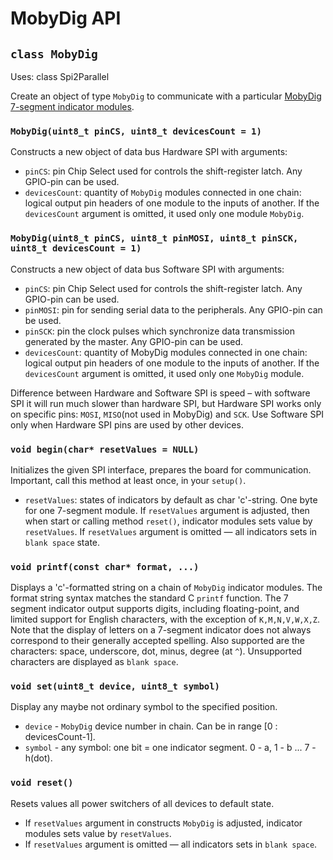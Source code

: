 # MobyDig API

## `class MobyDig`
Uses: class Spi2Parallel

Create an object of type `MobyDig` to communicate with a particular [MobyDig 7-segment indicator modules](https://my.amperka.com/modules/mobydig).

### `MobyDig(uint8_t pinCS, uint8_t devicesCount = 1)`

Constructs a new object of data bus Hardware SPI with arguments:

- `pinCS`: pin Chip Select used for controls the shift-register latch. Any GPIO-pin can be used.
- `devicesCount`: quantity of `MobyDig` modules connected in one chain: logical output pin headers of one module to the inputs of another. If the `devicesCount` argument is omitted, it used only one module `MobyDig`.

### `MobyDig(uint8_t pinCS, uint8_t pinMOSI, uint8_t pinSCK, uint8_t devicesCount = 1)`

Constructs a new object of data bus Software SPI with arguments:

- `pinCS`: pin Chip Select used for controls the shift-register latch. Any GPIO-pin can be used.
- `pinMOSI`: pin for sending serial data to the peripherals. Any GPIO-pin can be used.
- `pinSCK`: pin the clock pulses which synchronize data transmission generated by the master. Any GPIO-pin can be used.
- `devicesCount`: quantity of MobyDig modules connected in one chain: logical output pin headers of one module to the inputs of another. If the `devicesCount` argument is omitted, it used only one `MobyDig` module.

Difference between Hardware and Software SPI is speed – with software SPI it will run much slower than hardware SPI, but Hardware SPI works only on specific pins: `MOSI`, `MISO`(not used in MobyDig) and `SCK`. Use Software SPI only when Hardware SPI pins are used by other devices.

### `void begin(char* resetValues = NULL)`

Initializes the given SPI interface, prepares the board for communication. Important, call this method at least once, in your `setup()`.

- `resetValues`: states of indicators by default as char 'c'-string. One byte for one 7-segment module. If `resetValues` argument is adjusted, then when start or calling method `reset()`, indicator modules sets value by `resetValues`. If `resetValues` argument is omitted — all indicators sets in `blank space` state.

### `void printf(const char* format, ...)`

Displays a 'c'-formatted string on a chain of `MobyDig` indicator modules. The format string syntax matches the standard C `printf` function.
The 7 segment indicator output supports digits, including floating-point, and limited support for English characters, with the exception of `K,M,N,V,W,X,Z`. Note that the display of letters on a 7-segment indicator does not always correspond to their generally accepted spelling.
Also supported are the characters: space, underscore, dot, minus, degree (at `^`). Unsupported characters are displayed as `blank space`.

### `void set(uint8_t device, uint8_t symbol)`

Display any maybe not ordinary symbol to the specified position.
- `device` - `MobyDig` device number in chain. Can be in range [0 : devicesCount-1].
- `symbol` - any symbol: one bit = one indicator segment. 0 - a, 1 - b ... 7 - h(dot).

### `void reset()`

Resets values all power switchers of all devices to default state.

- If `resetValues` argument in constructs `MobyDig` is adjusted, indicator modules sets value by `resetValues`.
- If `resetValues` argument is omitted — all indicators sets in `blank space`.
